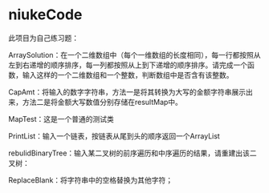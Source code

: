 # niukeCode

此项目为自己练习题：

ArraySolution：在一个二维数组中（每个一维数组的长度相同），每一行都按照从左到右递增的顺序排序，每一列都按照从上到下递增的顺序排序。请完成一个函数，输入这样的一个二维数组和一个整数，判断数组中是否含有该整数。

CapAmt：将输入的数字字符串，方法一是将其转换为大写的金额字符串展示出来，方法二是将金额大写数值分别存储在resultMap中。

MapTest：这是一个普通的测试类

PrintList：输入一个链表，按链表从尾到头的顺序返回一个ArrayList

rebulidBinaryTree：输入某二叉树的前序遍历和中序遍历的结果，请重建出该二叉树：

ReplaceBlank：将字符串中的空格替换为其他字符；
